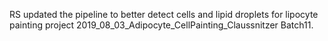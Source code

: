 RS updated the pipeline to better detect cells and lipid droplets for lipocyte painting project 2019_08_03_Adipocyte_CellPainting_Claussnitzer Batch11. 
